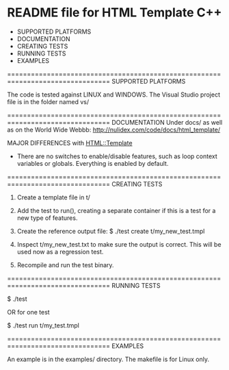 README file for HTML Template C++
=================================

* SUPPORTED PLATFORMS
* DOCUMENTATION
* CREATING TESTS
* RUNNING TESTS
* EXAMPLES

================================================================================
SUPPORTED PLATFORMS

The code is tested against LINUX and WINDOWS. The Visual Studio project file is
in the folder named vs/

================================================================================
DOCUMENTATION
Under docs/ as well as on the World Wide Webbb:
  http://nulidex.com/code/docs/html_template/

MAJOR DIFFERENCES with [HTML::Template](http://search.cpan.org/~samtregar/HTML-Template-2.6/Template.pm)
* There are no switches to enable/disable features, such as loop context
variables or globals. Everything is enabled by default. 

================================================================================
CREATING TESTS

1. Create a template file in t/

2. Add the test to run(), creating a separate container if this is a test for
   a new type of features.

3. Create the reference output file: 
   $ ./test create t/my_new_test.tmpl
   
4. Inspect t/my_new_test.txt to make sure the output is correct.
   This will be used now as a regression test.

5. Recompile and run the test binary.

================================================================================
RUNNING TESTS

$ ./test

OR for one test

$ ./test run t/my_test.tmpl

================================================================================
EXAMPLES

An example is in the examples/ directory. The makefile is for Linux only.
